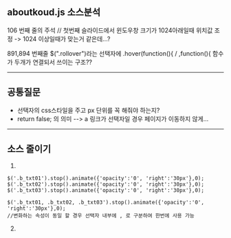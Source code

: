 ## aboutkoud.js 소스분석

106 번째 줄의 주석 // 첫번째 슬라이드에서 윈도우창 크기가 1024아래일때 위치값 조정 -> 1024 이상일때가 맞는거 같은데...?

891,894 번째줄  $(".rollover")라는 선택자에 .hover(function(){  /  ,function(){ 함수가 두개가 연결되서 쓰이는 구조??

***

## 공통질문

* 선택자의 css스타일을 주고 px 단위를 꼭 해줘야 하는지?
* return false; 의 의미 --> a 링크가 선택자일 경우 페이지가 이동하지 않게...

***

## 소스 줄이기

1. 
```
$('.b_txt01').stop().animate({'opacity':'0', 'right':'30px'},0);
$('.b_txt02').stop().animate({'opacity':'0', 'right':'30px'},0);
$('.b_txt03').stop().animate({'opacity':'0', 'right':'30px'},0);
```
``` 
$('.b_txt01, .b_txt02, .b_txt03').stop().animate({'opacity':'0', 'right':'30px'},0);
//변화하는 속성이 동일 할 경우 선택자 내부에 , 로 구분하여 한번에 사용 가능 
```
2. 
